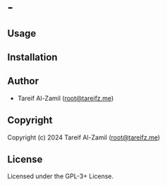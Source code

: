 # <project-name> - <project-description>

## Usage

## Installation

## Author

* Tareif Al-Zamil (root@tareifz.me)

## Copyright

Copyright (c) 2024 Tareif Al-Zamil (root@tareifz.me)

## License

Licensed under the GPL-3+ License.
